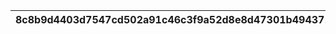 |8c8b9d4403d7547cd502a91c46c3f9a52d8e8d47301b4943711d6a7c8986a8f4|f364e0a00f04019a48be9e0cc5b25f60901c411139f8125cdae57c2501bbfdc4|3d5d728149aacde559a403f7c0a97f125576ede20761f3bd466505ff27de6740|7f95a26ea5f6892d140067c889baf4cac0e0cd34aef4f391f85d424196b7973a|4c6cd30c7050e17dbffa71d7ca8ccf6dffa1434375448b5a95a8d393fa88f503|63ee33d49a21cc290123d16150328ec872d22a2072afe2909c71bf15a1d99919|44d2e9c8f785892cea1647284e7f839309450eeb47fc9c50bd0ae2fa9176e3d4|ed07afa81d4cdd2677ed4124de340ae4742692df0ecbad5163393d5b59d2c679|
| --- | --- | --- | --- | --- | --- | --- | --- |